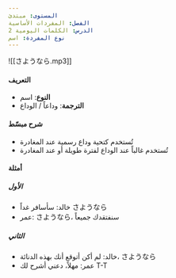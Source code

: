 ```yaml
---
المستوى: مبتدئ
الفصل: المفردات الأساسية
الدرس: الكلمات اليومية 2
نوع المفردة: اسم
---
```


![[さようなら.mp3]]

#### التعريف

- **النوع**: اسم
- **الترجمة**: وداعاً / الوداع

#### شرح مبسّط

- تُستخدم كتحية وداع رسمية عند المغادرة
- تُستخدم غالباً عند الوداع لفترة طويلة أو عند المغادرة

#### أمثلة

##### الأول

- خالد: سأسافر غداً さようなら
- عمر: さようなら، سنفتقدك جميعاً

##### الثاني

- خالد: لم أكن أتوقع أنك بهذه الدنائة، さようなら
- عمر: مهلاً، دعني أشرح لك T-T
